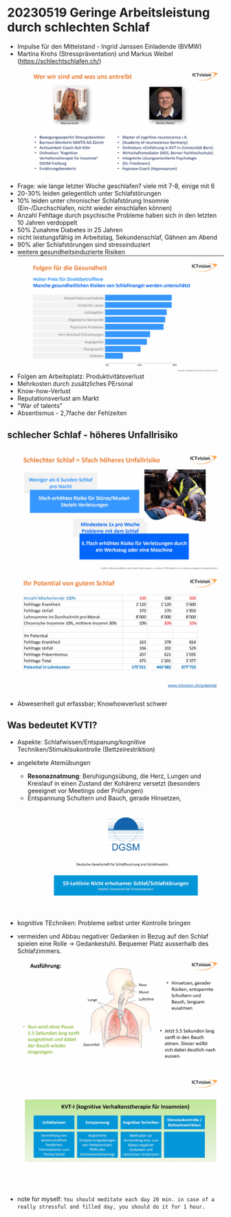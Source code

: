 # 20230519 Geringe Arbeitsleistung durch schlechten Schlaf
* Impulse für den Mittelstand - Ingrid Janssen Einladende (BVMW)
* Martina Krohs (Stresspräventation) und Markus Weibel (https://schlechtschlafen.ch/)
![](img00.png)
* Frage: wie lange letzter Woche geschlafen? viele mit 7-8, einige mit 6
* 20-30% leiden gelegentlich unter Schlafstörungen
* 10% leiden unter chronischer Schlafstörung Insomnie (Ein-/Durchschlafen, nicht wieder einschlafen können)
* Anzahl Fehltage durch psychische Probleme haben sich in den letzten 10 Jahren verdoppelt
* 50% Zunahme Diabetes in 25 Jahren
* nicht leistungsfähig im Arbeitstag, Sekundenschlaf, Gähnen am Abend
* 90% aller Schlafstörungen sind stressinduziert
* weitere gesundheitsinduzierte Risiken
![](img01.png)
* Folgen am Arbeitsplatz: Produktivitätsverlust
* Mehrkosten durch zusätzliches PErsonal
* Know-how-Verlust
* Reputationsverlust am Markt
* "War of talents"
* Absentismus - 2,7fache der Fehlzeiten
## schlecher Schlaf - höheres Unfallrisiko
![](img02.png)
![](img03.png)
* Abwesenheit gut erfassbar; Knowhowverlust schwer
## Was bedeutet KVTI?
* Aspekte: Schlafwissen/Entspanung/kognitive Techniken/Stimuklsukontrolle (Bettzeirestriktion)
* angeleitete Atemübungen
  * **Resonaznatmung**: Beruhigungsübung, die Herz, Lungen und Kreislauf in einen Zustand der Kohärenz versetzt (besonders geeeignet vor Meetings oder Prüfungen)
  * Entspannung Schultern und Bauch, gerade Hinsetzen,   
![](img04.png)
* kognitive TEchniken: Probleme selbst unter Kontrolle bringen
* vermeiden und Abbau negativer Gedanken in Bezug auf den Schlaf spielen eine Rolle -> Gedankestuhl. Bequemer Platz ausserhalb des Schlafzimmers.
![](img05.png)
![](img06.png)

* note for myself: `You should meditate each day 20 min. in case of a really stressful and filled day, you should do it for 1 hour.`
